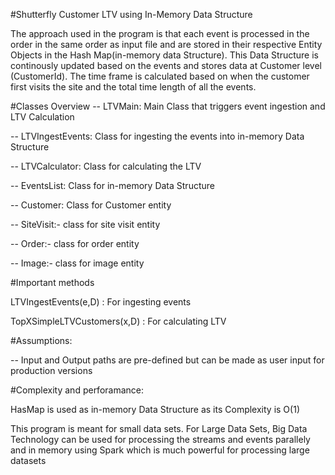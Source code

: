 #Shutterfly Customer LTV using In-Memory Data Structure

The approach used in the program is that each event is processed in the order in the same order as input file and are stored in their respective Entity Objects in the Hash Map(in-memory data Structure). This Data Structure is continously updated based on the events and stores data at Customer level (CustomerId). The time frame is calculated based on when the customer first visits the site and the total time length of all the events.


#Classes Overview
-- LTVMain: Main Class that triggers event ingestion and LTV Calculation

-- LTVIngestEvents: Class for ingesting the events into in-memory Data Structure

-- LTVCalculator: Class for calculating the LTV

-- EventsList: Class for in-memory Data Structure

-- Customer: Class for Customer entity

-- SiteVisit:- class for site visit entity

-- Order:- class for order entity

-- Image:- class for image entity



#Important methods

LTVIngestEvents(e,D) : For ingesting events

TopXSimpleLTVCustomers(x,D) : For calculating LTV



#Assumptions:


-- Input and Output paths are pre-defined but can be made as user input for production versions



#Complexity and perforamance:

HasMap is used as in-memory Data Structure as its Complexity is O(1)

This program is meant for small data sets. For Large Data Sets, Big Data Technology can be used for processing the streams and events parallely and in memory using Spark which is much powerful for processing large datasets
